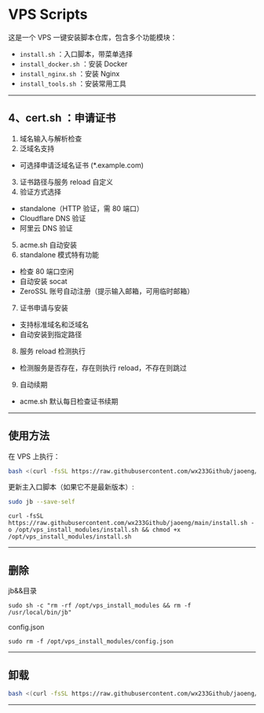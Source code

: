 # VPS Scripts

这是一个 VPS 一键安装脚本仓库，包含多个功能模块：

- `install.sh` ：入口脚本，带菜单选择
- `install_docker.sh` ：安装 Docker
- `install_nginx.sh` ：安装 Nginx
- `install_tools.sh` ：安装常用工具
  
---

## 4、cert.sh ：申请证书
1. 域名输入与解析检查
2. 泛域名支持
 - 可选择申请泛域名证书 (*.example.com)
3. 证书路径与服务 reload 自定义
4. 验证方式选择
 - standalone（HTTP 验证，需 80 端口）
- Cloudflare DNS 验证
- 阿里云 DNS 验证
5. acme.sh 自动安装
6. standalone 模式特有功能
 - 检查 80 端口空闲
 - 自动安装 socat
 - ZeroSSL 账号自动注册（提示输入邮箱，可用临时邮箱）
7. 证书申请与安装
 - 支持标准域名和泛域名
- 自动安装到指定路径
8. 服务 reload 检测执行
- 检测服务是否存在，存在则执行 reload，不存在则跳过
9. 自动续期
- acme.sh 默认每日检查证书续期

---

## 使用方法

在 VPS 上执行：

```bash
bash <(curl -fsSL https://raw.githubusercontent.com/wx233Github/jaoeng/main/install.sh)
```

更新主入口脚本（如果它不是最新版本）:

```Bash
sudo jb --save-self
```

```
curl -fsSL https://raw.githubusercontent.com/wx233Github/jaoeng/main/install.sh -o /opt/vps_install_modules/install.sh && chmod +x /opt/vps_install_modules/install.sh
```

---

## 删除
jb&&目录
```
sudo sh -c "rm -rf /opt/vps_install_modules && rm -f /usr/local/bin/jb"
```
config.json
```
sudo rm -f /opt/vps_install_modules/config.json
```

---

## 卸载

```bash
bash <(curl -fsSL https://raw.githubusercontent.com/wx233Github/jaoeng/main/rm/install.sh)
```

---
